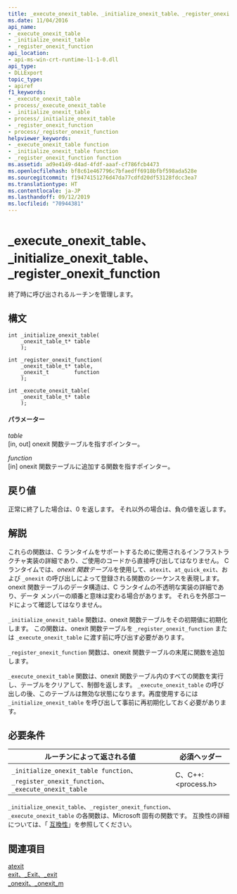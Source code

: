 ```yaml
---
title: _execute_onexit_table、_initialize_onexit_table、_register_onexit_function
ms.date: 11/04/2016
api_name:
- _execute_onexit_table
- _initialize_onexit_table
- _register_onexit_function
api_location:
- api-ms-win-crt-runtime-l1-1-0.dll
api_type:
- DLLExport
topic_type:
- apiref
f1_keywords:
- _execute_onexit_table
- process/_execute_onexit_table
- _initialize_onexit_table
- process/_initialize_onexit_table
- _register_onexit_function
- process/_register_onexit_function
helpviewer_keywords:
- _execute_onexit_table function
- _initialize_onexit_table function
- _register_onexit_function function
ms.assetid: ad9e4149-d4ad-4fdf-aaaf-cf786fcb4473
ms.openlocfilehash: bf8c61e467796c7bfaedff6918bfbf598ada528e
ms.sourcegitcommit: f19474151276d47da77cdfd20df53128fdcc3ea7
ms.translationtype: HT
ms.contentlocale: ja-JP
ms.lasthandoff: 09/12/2019
ms.locfileid: "70944381"
---
```

# <a name="_execute_onexit_table-_initialize_onexit_table-_register_onexit_function"></a>_execute_onexit_table、_initialize_onexit_table、_register_onexit_function

終了時に呼び出されるルーチンを管理します。

## <a name="syntax"></a>構文

```
int _initialize_onexit_table(
    _onexit_table_t* table
    );

int _register_onexit_function(
    _onexit_table_t* table,
    _onexit_t        function
    );

int _execute_onexit_table(
    _onexit_table_t* table
    );
```

#### <a name="parameters"></a>パラメーター

*table*<br/>
[in, out] onexit 関数テーブルを指すポインター。

*function*<br/>
[in] onexit 関数テーブルに追加する関数を指すポインター。

## <a name="return-value"></a>戻り値

正常に終了した場合は、0 を返します。 それ以外の場合は、負の値を返します。

## <a name="remarks"></a>解説

これらの関数は、C ランタイムをサポートするために使用されるインフラストラクチャ実装の詳細であり、ご使用のコードから直接呼び出してはなりません。 C ランタイムでは、*onexit 関数テーブル*を使用して、`atexit`、`at_quick_exit`、および `_onexit` の呼び出しによって登録される関数のシーケンスを表現します。 onexit 関数テーブルのデータ構造は、C ランタイムの不透明な実装の詳細であり、データ メンバーの順番と意味は変わる場合があります。 それらを外部コードによって確認してはなりません。

`_initialize_onexit_table` 関数は、onexit 関数テーブルをその初期値に初期化します。  この関数は、onexit 関数テーブルを `_register_onexit_function` または `_execute_onexit_table` に渡す前に呼び出す必要があります。

`_register_onexit_function` 関数は、onexit 関数テーブルの末尾に関数を追加します。

`_execute_onexit_table` 関数は、onexit 関数テーブル内のすべての関数を実行し、テーブルをクリアして、制御を返します。 `_execute_onexit_table` の呼び出しの後、このテーブルは無効な状態になります。再度使用するには `_initialize_onexit_table` を呼び出して事前に再初期化しておく必要があります。

## <a name="requirements"></a>必要条件

|ルーチンによって返される値|必須ヘッダー|
|-------------|---------------------|
|`_initialize_onexit_table function`、`_register_onexit_function`、`_execute_onexit_table`|C、C++: \<process.h>|

`_initialize_onexit_table`、`_register_onexit_function`、`_execute_onexit_table` の各関数は、Microsoft 固有の関数です。 互換性の詳細については、「 [互換性](../c-runtime-library/compatibility.md)」を参照してください。

## <a name="see-also"></a>関連項目

[atexit](../c-runtime-library/reference/atexit.md)<br/>
[exit、_Exit、_exit](../c-runtime-library/reference/exit-exit-exit.md)<br/>
[_onexit、_onexit_m](../c-runtime-library/reference/onexit-onexit-m.md)
